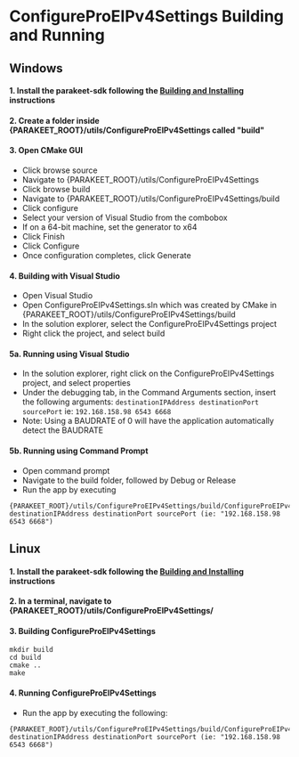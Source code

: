 # ConfigureProEIPv4Settings Building and Running

## Windows

#### 1. Install the parakeet-sdk following the [Building and Installing](Building%20and%20Installing.md) instructions
#### 2. Create a folder inside {PARAKEET_ROOT}/utils/ConfigureProEIPv4Settings called "build"
#### 3. Open CMake GUI
- Click browse source
- Navigate to {PARAKEET_ROOT}/utils/ConfigureProEIPv4Settings
- Click browse build
- Navigate to {PARAKEET_ROOT}/utils/ConfigureProEIPv4Settings/build
- Click configure
- Select your version of Visual Studio from the combobox
- If on a 64-bit machine, set the generator to x64
- Click Finish
- Click Configure
- Once configuration completes, click Generate

#### 4. Building with Visual Studio
- Open Visual Studio
- Open ConfigureProEIPv4Settings.sln which was created by CMake in {PARAKEET_ROOT}/utils/ConfigureProEIPv4Settings/build
- In the solution explorer, select the ConfigureProEIPv4Settings project
- Right click the project, and select build

#### 5a. Running using Visual Studio
- In the solution explorer, right click on the ConfigureProEIPv4Settings project, and select properties
- Under the debugging tab, in the Command Arguments section, insert the following arguments:
`destinationIPAddress destinationPort sourcePort` ie: `192.168.158.98 6543 6668`
- Note: Using a BAUDRATE of 0 will have the application automatically detect the BAUDRATE

#### 5b. Running using Command Prompt
- Open command prompt
- Navigate to the build folder, followed by Debug or Release
- Run the app by executing 

```
{PARAKEET_ROOT}/utils/ConfigureProEIPv4Settings/build/ConfigureProEIPv4Settings.exe destinationIPAddress destinationPort sourcePort (ie: "192.168.158.98 6543 6668")
```

## Linux
#### 1. Install the parakeet-sdk following the [Building and Installing](Building%20and%20Installing.md) instructions
#### 2. In a terminal, navigate to {PARAKEET_ROOT}/utils/ConfigureProEIPv4Settings/
#### 3. Building ConfigureProEIPv4Settings
```
mkdir build
cd build
cmake ..
make
```

#### 4. Running ConfigureProEIPv4Settings
- Run the app by executing the following:

```
{PARAKEET_ROOT}/utils/ConfigureProEIPv4Settings/build/ConfigureProEIPv4Settings.exe destinationIPAddress destinationPort sourcePort (ie: "192.168.158.98 6543 6668")
```